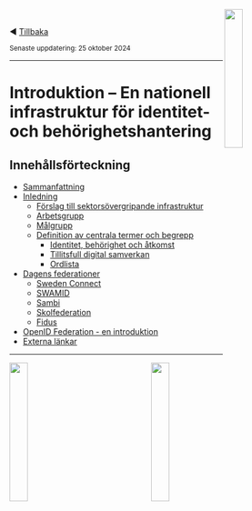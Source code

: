 <p><img align="right" src="../images/Ena-logo.png" width="25%" Height="25%"></img></p>
<p>&nbsp;</p>

:arrow_backward: [Tillbaka](../README.md)

<sup>Senaste uppdatering: 25 oktober 2024</sup>

---------

# Introduktion – En nationell infrastruktur för identitet- och behörighetshantering

## Innehållsförteckning  
- [Sammanfattning](sammanfattning.md)
- [Inledning](inledning.md)
  - [Förslag till sektorsövergripande infrastruktur](inledning.md#forslag)
  - [Arbetsgrupp](inledning.md#arbetsgrupp)
  - [Målgrupp](inledning.md#malgrupp)
  - [Definition av centrala termer och begrepp](inledning.md#termer)
    - [Identitet, behörighet och åtkomst](inledning.md#IAM)
    - [Tillitsfull digital samverkan](inledning.md#tillit)
    - [Ordlista](ordlista.md)
- [Dagens federationer](federationer.md)
  - [Sweden Connect](federationer.md#swedenconnect)
  - [SWAMID](federationer.md#swamid)
  - [Sambi](federationer.md#sambi)
  - [Skolfederation](federationer.md#skolfederation)
  - [Fidus](federationer.md#fidus)
- [OpenID Federation - en introduktion](oidf-intro.md)
- [Externa länkar](merinfo.md)

----

<p>
<img align="left" src="../images/Ena-logo.png" width="25%" Height="25%"></img>
<img align="right" src="../images/NextGenEU-logo.png" width="25%" Height="25%"></img>
</p>

